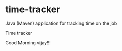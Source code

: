 # time-tracker
Java (Maven) application for tracking time on the job

Time tracker

Good Morning vijay!!!
